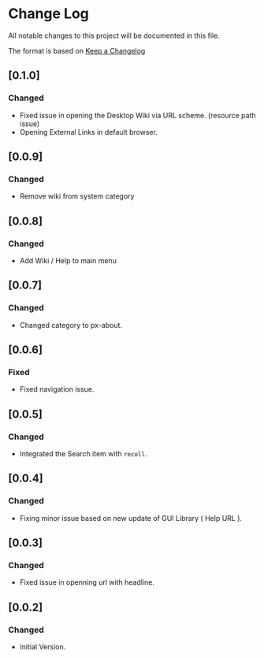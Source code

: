 # Change Log

All notable changes to this project will be documented in this file.

The format is based on [Keep a Changelog](http://keepachangelog.com/)


## [0.1.0]
### Changed

- Fixed issue in opening the Desktop Wiki via URL scheme. (resource path issue)
- Opening External Links in default browser.


## [0.0.9]
### Changed

- Remove wiki from system category


## [0.0.8]
### Changed

- Add Wiki / Help to main menu


## [0.0.7]
### Changed

- Changed category to px-about.


## [0.0.6]
### Fixed

- Fixed navigation issue.


## [0.0.5]
### Changed

- Integrated the Search item with `recoll`.


## [0.0.4]
### Changed

- Fixing minor issue based on new update of GUI Library ( Help URL ).


## [0.0.3]
### Changed

- Fixed issue in openning url with headline.


## [0.0.2]
### Changed

- Initial Version.
